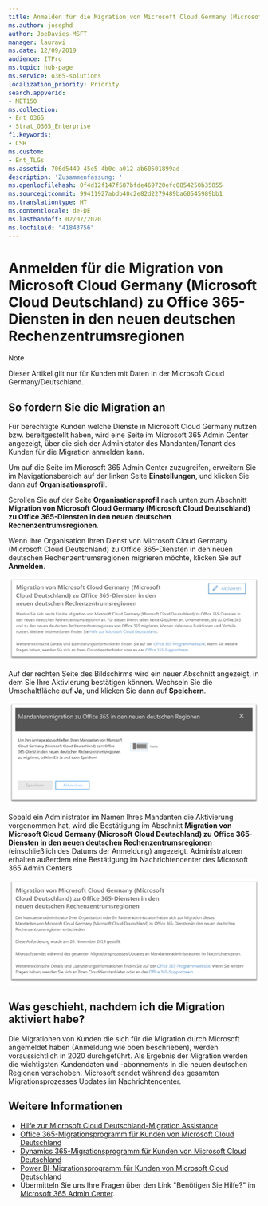 ```yaml
---
title: Anmelden für die Migration von Microsoft Cloud Germany (Microsoft Cloud Deutschland) zu Office 365-Diensten in den neuen deutschen Rechenzentrumsregionen
ms.author: josephd
author: JoeDavies-MSFT
manager: laurawi
ms.date: 12/09/2019
audience: ITPro
ms.topic: hub-page
ms.service: o365-solutions
localization_priority: Priority
search.appverid:
- MET150
ms.collection:
- Ent_O365
- Strat_O365_Enterprise
f1.keywords:
- CSH
ms.custom:
- Ent_TLGs
ms.assetid: 706d5449-45e5-4b0c-a012-ab60501899ad
description: 'Zusammenfassung: '
ms.openlocfilehash: 0f4d12f147f587bfde469720efc0854250b35855
ms.sourcegitcommit: 99411927abdb40c2e82d2279489ba60545989bb1
ms.translationtype: HT
ms.contentlocale: de-DE
ms.lasthandoff: 02/07/2020
ms.locfileid: "41843756"
---
```

# <a name="how-to-opt-in-for-migration-from-microsoft-cloud-germany-microsoft-cloud-deutschland-to-office-365-services-in-the-new-german-datacenter-regions"></a>Anmelden für die Migration von Microsoft Cloud Germany (Microsoft Cloud Deutschland) zu Office 365-Diensten in den neuen deutschen Rechenzentrumsregionen

>[!Note]
>Dieser Artikel gilt nur für Kunden mit Daten in der Microsoft Cloud Germany/Deutschland.
>

## <a name="how-to-request-migration"></a>So fordern Sie die Migration an

Für berechtigte Kunden welche Dienste in Microsoft Cloud Germany nutzen bzw. bereitgestellt haben, wird eine Seite im Microsoft 365 Admin Center angezeigt, über die sich der Administator des Mandanten/Tenant des Kunden für die Migration anmelden kann.

Um auf die Seite im Microsoft 365 Admin Center zuzugreifen, erweitern Sie im Navigationsbereich auf der linken Seite **Einstellungen**, und klicken Sie dann auf **Organisationsprofil**.

Scrollen Sie auf der Seite **Organisationsprofil** nach unten zum Abschnitt **Migration von Microsoft Cloud Germany (Microsoft Cloud Deutschland) zu Office 365-Diensten in den neuen deutschen Rechenzentrumsregionen**.

Wenn Ihre Organisation Ihren Dienst von Microsoft Cloud Germany (Microsoft Cloud Deutschland) zu Office 365-Diensten in den neuen deutschen Rechenzentrumsregionen migrieren möchte, klicken Sie auf **Anmelden**.
 
![Anmeldungseinführung](./media/ms-cloud-germany-migration-opt-in/tenant-migration.png)

Auf der rechten Seite des Bildschirms wird ein neuer Abschnitt angezeigt, in dem Sie Ihre Aktivierung bestätigen können. Wechseln Sie die Umschaltfläche auf **Ja**, und klicken Sie dann auf **Speichern**.
 
![Anmeldungsannahme](./media/ms-cloud-germany-migration-opt-in/tenant-migration-new-regions.png)

Sobald ein Administrator im Namen Ihres Mandanten die Aktivierung vorgenommen hat, wird die Bestätigung im Abschnitt **Migration von Microsoft Cloud Germany (Microsoft Cloud Deutschland) zu Office 365-Diensten in den neuen deutschen Rechenzentrumsregionen** (einschließlich des Datums der Anmeldung) angezeigt. Administratoren erhalten außerdem eine Bestätigung im Nachrichtencenter des Microsoft 365 Admin Centers. 
 
![Anmeldungsbestätigung](./media/ms-cloud-germany-migration-opt-in/tenant-migration2.png)

## <a name="what-happens-after-opting-in-for-migration"></a>Was geschieht, nachdem ich die Migration aktiviert habe?

Die Migrationen von Kunden die sich für die Migration durch Microsoft angemeldet haben (Anmeldung wie oben beschrieben), werden voraussichtlich in 2020 durchgeführt.  Als Ergebnis der Migration werden die wichtigsten Kundendaten und -abonnements in die neuen deutschen Regionen verschoben.  Microsoft sendet während des gesamten Migrationsprozesses Updates im Nachrichtencenter.

## <a name="more-information"></a>Weitere Informationen

- [Hilfe zur Microsoft Cloud Deutschland-Migration Assistance](https://aka.ms/germanymigrateassist)
- [Office 365-Migrationsprogramm für Kunden von Microsoft Cloud Deutschland](https://aka.ms/office365germanymove)
- [Dynamics 365-Migrationsprogramm für Kunden von Microsoft Cloud Deutschland](https://aka.ms/d365ceoptin)
- [Power BI-Migrationsprogramm für Kunden von Microsoft Cloud Deutschland](https://aka.ms/pbioptin)
- Übermitteln Sie uns Ihre Fragen über den Link "Benötigen Sie Hilfe?" im [Microsoft 365 Admin Center](https://portal.office.de/).
